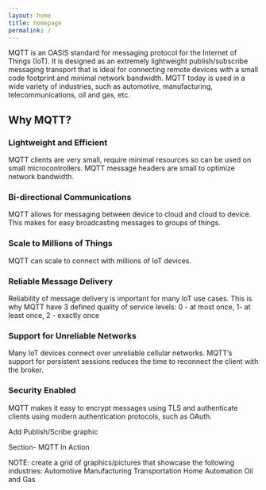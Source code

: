 ```yaml
---
layout: home
title: homepage
permalink: /
---
```


MQTT is an OASIS standard for messaging protocol for the Internet of Things (IoT). It is designed as an extremely lightweight publish/subscribe messaging transport that is ideal for connecting remote devices with a small code footprint and minimal network bandwidth. MQTT today is used in a wide variety of industries, such as automotive, manufacturing, telecommunications, oil and gas, etc.


## Why MQTT? 

### Lightweight and Efficient

MQTT clients are very small, require minimal resources so can be used on small microcontrollers. MQTT message headers are small to optimize network bandwidth. 

### Bi-directional Communications

MQTT allows for messaging between device to cloud and cloud to device. This makes for easy broadcasting messages to groups of things.

### Scale to Millions of Things

MQTT can scale to connect with millions of IoT devices. 

### Reliable Message Delivery

Reliability of message delivery is important for many IoT use cases. This is why MQTT have 3 defined quality of service levels: 0 - at most once, 1- at least once, 2 - exactly once

### Support for Unreliable Networks

Many IoT devices connect over unreliable cellular networks. MQTT’s support for persistent sessions reduces the time to reconnect the client with the broker.

### Security Enabled

MQTT makes it easy to encrypt messages using TLS and authenticate clients using modern authentication protocols, such as OAuth.




Add Publish/Scribe graphic


Section- MQTT In Action


NOTE: create a grid of graphics/pictures that showcase the following industries:
Automotive
Manufacturing
Transportation
Home Automation
Oil and Gas
